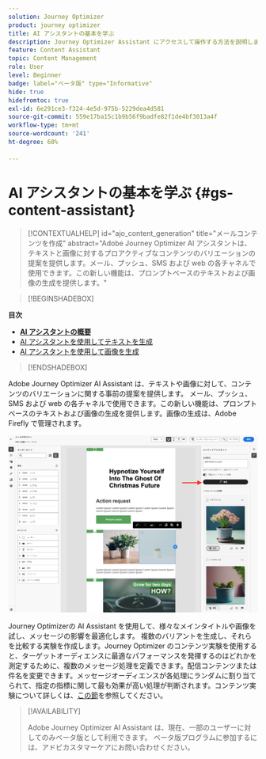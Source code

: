 ```yaml
---
solution: Journey Optimizer
product: journey optimizer
title: AI アシスタントの基本を学ぶ
description: Journey Optimizer Assistant にアクセスして操作する方法を説明します
feature: Content Assistant
topic: Content Management
role: User
level: Beginner
badge: label="ベータ版" type="Informative"
hide: true
hidefromtoc: true
exl-id: 6e291ce3-f324-4e5d-975b-5229dea4d581
source-git-commit: 559e17ba15c1b9b56f9badfe82f1de4bf3013a4f
workflow-type: tm+mt
source-wordcount: '241'
ht-degree: 68%

---
```


# AI アシスタントの基本を学ぶ {#gs-content-assistant}

>[!CONTEXTUALHELP]
>id="ajo_content_generation"
>title="メールコンテンツを作成"
>abstract="Adobe Journey Optimizer AI アシスタントは、テキストと画像に対するプロアクティブなコンテンツのバリエーションの提案を提供します。メール、プッシュ、SMS および web の各チャネルで使用できます。この新しい機能は、プロンプトベースのテキストおよび画像の生成を提供します。"

>[!BEGINSHADEBOX]

**目次**

* **[AI アシスタントの概要](gs-generative.md)**
* [AI アシスタントを使用してテキストを生成](generative-content.md)
* [AI アシスタントを使用して画像を生成](generative-image.md)

>[!ENDSHADEBOX]

Adobe Journey Optimizer AI Assistant は、テキストや画像に対して、コンテンツのバリエーションに関する事前の提案を提供します。 メール、プッシュ、SMS および web の各チャネルで使用できます。この新しい機能は、プロンプトベースのテキストおよび画像の生成を提供します。画像の生成は、Adobe Firefly で管理されます。

![](assets/image-gen-ai.png)

Journey Optimizerの AI Assistant を使用して、様々なメインタイトルや画像を試し、メッセージの影響を最適化します。 複数のバリアントを生成し、それらを比較する実験を作成します。Journey Optimizer のコンテンツ実験を使用すると、ターゲットオーディエンスに最適なパフォーマンスを発揮するのはどれかを測定するために、複数のメッセージ処理を定義できます。配信コンテンツまたは件名を変更できます。メッセージオーディエンスが各処理にランダムに割り当てられて、指定の指標に関して最も効果が高い処理が判断されます。コンテンツ実験について詳しくは、[この節](../campaigns/content-experiment.md)を参照してください。

>[!AVAILABILITY]
>
>Adobe Journey Optimizer AI Assistant は、現在、一部のユーザーに対してのみベータ版として利用できます。 ベータ版プログラムに参加するには、アドビカスタマーケアにお問い合わせください。
